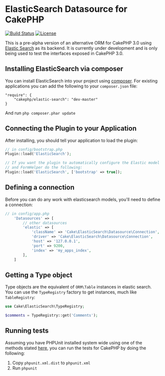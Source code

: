 # ElasticSearch Datasource for CakePHP

[![Build Status](https://api.travis-ci.org/cakephp/elastic-search.png)](https://travis-ci.org/cakephp/elastic-search)
[![License](https://poser.pugx.org/cakephp/elastic-search/license.svg)](https://packagist.org/packages/cakephp/elastic-search)

This is a pre-alpha version of an alternative ORM for CakePHP 3.0 using [Elastic Search](http://www.elasticsearch.org/)
as its backend. It is currently under development and is only being used to test the
interfaces exposed in CakePHP 3.0.

## Installing ElasticSearch via composer

You can install ElasticSearch into your project using
[composer](http://getcomposer.org). For existing applications you can add the
following to your `composer.json` file:

    "require": {
        "cakephp/elastic-search": "dev-master"
    }

And run `php composer.phar update`

## Connecting the Plugin to your Application

After installing, you should tell your application to load the plugin:

```php
// in config/bootstrap.php
Plugin::load('ElasticSearch');

// If you want the plugin to automatically configure the Elastic model provider
// and FormHelper do the following:
Plugin::load('ElasticSearch', ['bootstrap' => true]);
```

## Defining a connection

Before you can do any work with elasticsearch models, you'll need to define
a connection:

```php
// in config/app.php
    'Datasources' => [
        // other datasources
        'elastic' => [
            'className' => 'Cake\ElasticSearch\Datasource\Connection',
            'driver' => 'Cake\ElasticSearch\Datasource\Connection',
            'host' => '127.0.0.1',
            'port' => 9200,
            'index' => 'my_apps_index',
        ],
    ]
```

## Getting a Type object

Type objects are the equivalent of `ORM\Table` instances in elastic search. You can
use the `TypeRegistry` factory to get instances, much like `TableRegistry`:

```php
use Cake\ElasticSearch\TypeRegistry;

$comments = TypeRegistry::get('Comments');
```

## Running tests

Assuming you have PHPUnit installed system wide using one of the methods stated
[here](http://phpunit.de/manual/current/en/installation.html), you can run the
tests for CakePHP by doing the following:

1. Copy `phpunit.xml.dist` to `phpunit.xml`
2. Run `phpunit`
